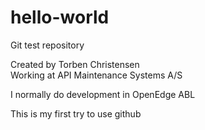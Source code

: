 # hello-world
Git test repository  

Created by Torben Christensen  
Working at API Maintenance Systems A/S 

I normally do development in OpenEdge ABL  

This is my first try to use github
